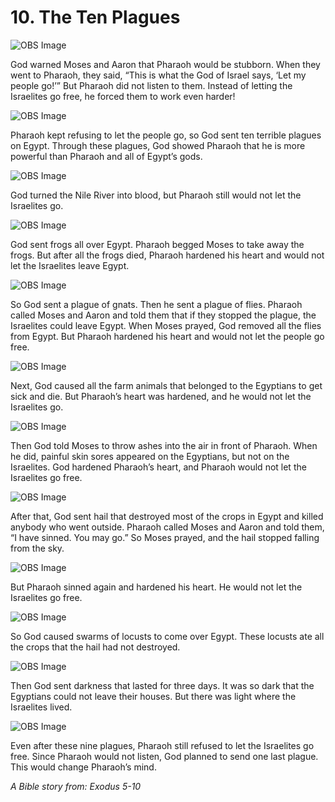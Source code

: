 # 10. The Ten Plagues

![OBS Image](https://cdn.door43.org/obs/jpg/360px/obs-en-10-01.jpg)

God warned Moses and Aaron that Pharaoh would be stubborn. When they went to Pharaoh, they said, “This is what the God of Israel says, ‘Let my people go!’” But Pharaoh did not listen to them. Instead of letting the Israelites go free, he forced them to work even harder!

![OBS Image](https://cdn.door43.org/obs/jpg/360px/obs-en-10-02.jpg)

Pharaoh kept refusing to let the people go, so God sent ten terrible plagues on Egypt. Through these plagues, God showed Pharaoh that he is more powerful than Pharaoh and all of Egypt’s gods.

![OBS Image](https://cdn.door43.org/obs/jpg/360px/obs-en-10-03.jpg)

God turned the Nile River into blood, but Pharaoh still would not let the Israelites go.

![OBS Image](https://cdn.door43.org/obs/jpg/360px/obs-en-10-04.jpg)

God sent frogs all over Egypt. Pharaoh begged Moses to take away the frogs. But after all the frogs died, Pharaoh hardened his heart and would not let the Israelites leave Egypt.

![OBS Image](https://cdn.door43.org/obs/jpg/360px/obs-en-10-05.jpg)

So God sent a plague of gnats. Then he sent a plague of flies. Pharaoh called Moses and Aaron and told them that if they stopped the plague, the Israelites could leave Egypt. When Moses prayed, God removed all the flies from Egypt. But Pharaoh hardened his heart and would not let the people go free.

![OBS Image](https://cdn.door43.org/obs/jpg/360px/obs-en-10-06.jpg)

Next, God caused all the farm animals that belonged to the Egyptians to get sick and die. But Pharaoh’s heart was hardened, and he would not let the Israelites go.

![OBS Image](https://cdn.door43.org/obs/jpg/360px/obs-en-10-07.jpg)

Then God told Moses to throw ashes into the air in front of Pharaoh. When he did, painful skin sores appeared on the Egyptians, but not on the Israelites. God hardened Pharaoh’s heart, and Pharaoh would not let the Israelites go free.

![OBS Image](https://cdn.door43.org/obs/jpg/360px/obs-en-10-08.jpg)

After that, God sent hail that destroyed most of the crops in Egypt and killed anybody who went outside. Pharaoh called Moses and Aaron and told them, “I have sinned. You may go.” So Moses prayed, and the hail stopped falling from the sky.

![OBS Image](https://cdn.door43.org/obs/jpg/360px/obs-en-10-09.jpg)

But Pharaoh sinned again and hardened his heart. He would not let the Israelites go free.

![OBS Image](https://cdn.door43.org/obs/jpg/360px/obs-en-10-10.jpg)

So God caused swarms of locusts to come over Egypt. These locusts ate all the crops that the hail had not destroyed.

![OBS Image](https://cdn.door43.org/obs/jpg/360px/obs-en-10-11.jpg)

Then God sent darkness that lasted for three days. It was so dark that the Egyptians could not leave their houses. But there was light where the Israelites lived.

![OBS Image](https://cdn.door43.org/obs/jpg/360px/obs-en-10-12.jpg)

Even after these nine plagues, Pharaoh still refused to let the Israelites go free. Since Pharaoh would not listen, God planned to send one last plague. This would change Pharaoh’s mind.

_A Bible story from: Exodus 5-10_
